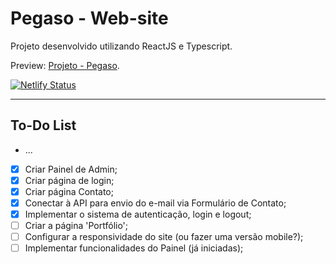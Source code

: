 # Pegaso - Web-site

Projeto desenvolvido utilizando ReactJS e Typescript.

Preview: [Projeto - Pegaso](https://pegaso.netlify.app/).

[![Netlify Status](https://api.netlify.com/api/v1/badges/85ca27e4-e90a-4f04-940c-04d5ac335ac3/deploy-status)](https://app.netlify.com/sites/pegaso/deploys)

---

## To-Do List

- ...
- [x] Criar Painel de Admin;
- [x] Criar página de login;
- [x] Criar página Contato;
- [x] Conectar à API para envio do e-mail via Formulário de Contato;
- [x] Implementar o sistema de autenticação, login e logout;
- [ ] Criar a página 'Portfólio';
- [ ] Configurar a responsividade do site (ou fazer uma versão mobile?);
- [ ] Implementar funcionalidades do Painel (já iniciadas);
